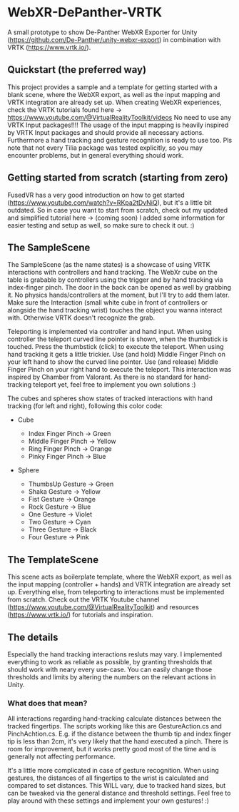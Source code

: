 # WebXR-DePanther-VRTK
A small prototype to show De-Panther WebXR Exporter for Unity (https://github.com/De-Panther/unity-webxr-export) in combination with VRTK (https://www.vrtk.io/).

## Quickstart (the preferred way)
This project provides a sample and a template for getting started with a blank scene, where the WebXR export, as well as the input mapping and VRTK integration are already set up. When creating WebXR experiences, check the VRTK tutorials found here -> https://www.youtube.com/@VirtualRealityToolkit/videos No need to use any VRTK Input packages!!!! The usage of the input mapping is heavily inspired by VRTK Input packages and should provide all necessary actions. Furthermore a hand tracking and gesture recognition is ready to use too. Pls note that not every Tilia package was tested explicitly, so you may encounter problems, but in general everything should work.

## Getting started from scratch (starting from zero)
FusedVR has a very good introduction on how to get started (https://www.youtube.com/watch?v=RKpa2tDvNiQ), but it's a little bit outdated. So in case you want to start from scratch, check out my updated and simplified tutorial here -> (coming soon) I added some information for easier testing and setup as well, so make sure to check it out. :)

## The SampleScene
The SampleScene (as the name states) is a showcase of using VRTK interactions with controllers and hand tracking. The WebXr cube on the table is grabable by controllers using the trigger and by hand tracking via index-finger pinch. The door in the back can be opened as well by grabbing it. No physics hands/controllers at the moment, but I'll try to add them later. Make sure the Interaction (small white cube in front of controllers or alongside the hand tracking wrist) touches the object you wanna interact with. Otherwise VRTK doesn't recognize the grab.

Teleporting is implemented via controller and hand input. When using controller the teleport curved line pointer is shown, when the thumbstick is touched. Press the thumbstick (click) to execute the teleport. When using hand tracking it gets a little trickier. Use (and hold) Middle Finger Pinch on your left hand to show the curved line pointer. Use (and release) Middle Finger Pinch on your right hand to execute the teleport. This interaction was inspired by Chamber from Valorant. As there is no standard for hand-tracking teleport yet, feel free to implement you own solutions :) 

The cubes and spheres show states of tracked interactions with hand tracking (for left and right), following this color code:

-  Cube
	- Index Finger Pinch -> Green
	- Middle Finger Pinch -> Yellow
	- Ring Finger Pinch -> Orange
	- Pinky Finger Pinch -> Blue
	
- Sphere
	- ThumbsUp Gesture -> Green
	- Shaka Gesture -> Yellow
	- Fist Gesture -> Orange
	- Rock Gesture -> Blue
	- One Gesture -> Violet
	- Two Gesture -> Cyan
	- Three Gesture -> Black
	- Four Gesture -> Pink
	
## The TemplateScene
This scene acts as boilerplate template, where the WebXR export, as well as the input mapping (controller + hands) and VRTK integration are already set up. Everything else, from teleporting to interactions must be implemented from scratch. Check out the VRTK Youtube channel (https://www.youtube.com/@VirtualRealityToolkit) and resources (https://www.vrtk.io/) for tutorials and inspiration.

## The details
Especially the hand tracking interactions resluts may vary. I implemented everything to work as reliable as possible, by granting thresholds that should work with neary every use-case. You can easily change those thresholds and limits by altering the numbers on the relevant actions in Unity.

### What does that mean?
All interactions regarding hand-tracking calculate distances between the tracked fingertips. The scripts working like this are GestureAction.cs and PinchAchtion.cs. E.g. if the distance between the thumb tip and index finger tip is less than 2cm, it's very likely that the hand executed a pinch. There is room for improvement, but it works pretty good most of the time and is generally not affecting performance.

It's a little more complicated in case of gesture recognition. When using gestures, the distances of all fingertips to the wrist is calculated and compared to set distances. This WILL vary, due to tracked hand sizes, but can be tweaked via the general distance and threshold settings. Feel free to play around with these settings and implement your own gestures! :)